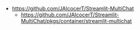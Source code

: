* https://github.com/JAlcocerT/Streamlit-MultiChat
    * https://github.com/JAlcocerT/Streamlit-MultiChat/pkgs/container/streamlit-multichat